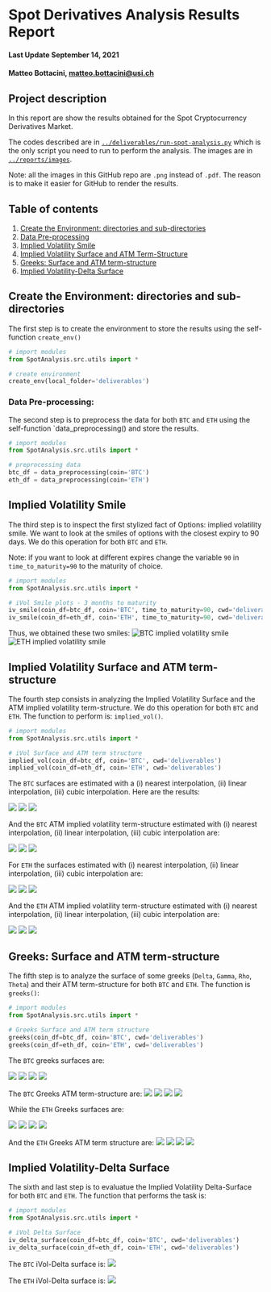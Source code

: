 # Spot Derivatives Analysis Results Report

#### Last Update September 14, 2021 ####
#### Matteo Bottacini, [matteo.bottacini@usi.ch](mailto:matteo.bottacini@usi.ch) ####

## Project description
In this report are show the results obtained for the Spot Cryptocurrency Derivatives Market.

The codes described are in [`../deliverables/run-spot-analysis.py`](../deliverables/run-spot-analysis.py) which is the only script you need to run to perform the analysis. The images are in [`../reports/images`](../reports/images).

Note: all the images in this GitHub repo are `.png` instead of `.pdf`. The reason is to make it easier for GitHub to render the results.

## Table of contents

1. [Create the Environment: directories and sub-directories](#create-the-environment-directories-and-sub-directories)
2. [Data Pre-processing](#data-pre-processing)   
3. [Implied Volatility Smile](#implied-volatility-smile) 
4. [Implied Volatility Surface and ATM Term-Structure](#implied-volatility-surface-and-atm-term-structure)
5. [Greeks: Surface and ATM term-structure](#greeks-surface-and-atm-term-structure)
6. [Implied Volatility-Delta Surface](#implied-volatility-delta-surface)


## Create the Environment: directories and sub-directories
The first step is to create the environment to store the results using the self-function `create_env()`

```python
# import modules
from SpotAnalysis.src.utils import *

# create environment
create_env(local_folder='deliverables')
```

### Data Pre-processing:
The second step is to preprocess the data for both `BTC` and `ETH` using the self-function `data_preprocessing() and store the results.

```python
# import modules
from SpotAnalysis.src.utils import *

# preprocessing data
btc_df = data_preprocessing(coin='BTC')
eth_df = data_preprocessing(coin='ETH')
```

## Implied Volatility Smile
The third step is to inspect the first stylized fact of Options: implied volatility smile. We want to look at the smiles of options with the closest expiry to 90 days.
We do this operation for both `BTC` and `ETH`.

Note: if you want to look at different expires change the variable `90` in `time_to_maturity=90` to the maturity of choice.

```python
# import modules
from SpotAnalysis.src.utils import *

# iVol Smile plots - 3 months to maturity
iv_smile(coin_df=btc_df, coin='BTC', time_to_maturity=90, cwd='deliverables')
iv_smile(coin_df=eth_df, coin='ETH', time_to_maturity=90, cwd='deliverables')
```

Thus, we obtained these two smiles:
![BTC implied volatility smile](../reports/images/BTC/volatility/volatility-smile.png)
![ETH implied volatility smile](../reports/images/ETH/volatility/volatility-smile.png)


## Implied Volatility Surface and ATM term-structure
The fourth step consists in analyzing the Implied Volatility Surface and the ATM implied volatility term-structure.
We do this operation for both `BTC` and `ETH`. The function to perform is: `implied_vol()`.

```python
# import modules
from SpotAnalysis.src.utils import *

# iVol Surface and ATM term structure
implied_vol(coin_df=btc_df, coin='BTC', cwd='deliverables')
implied_vol(coin_df=eth_df, coin='ETH', cwd='deliverables')
```

The `BTC` surfaces are estimated with a (i) nearest interpolation, (ii) linear interpolation, (iii) cubic interpolation.
Here are the results:

![](../reports/images/BTC/volatility/nearest_interpolation/volatility-surface.png)
![](../reports/images/BTC/volatility/linear_interpolation/volatility-surface.png)
![](../reports/images/BTC/volatility/cubic_interpolation/volatility-surface.png)

And the `BTC` ATM implied volatility term-structure estimated with (i) nearest interpolation, (ii) linear interpolation, (iii) cubic interpolation are:

![](../reports/images/BTC/volatility/nearest_interpolation/atm-vol-structure.png)
![](../reports/images/BTC/volatility/linear_interpolation/atm-vol-structure.png)
![](../reports/images/BTC/volatility/cubic_interpolation/atm-vol-structure.png)

For `ETH` the surfaces estimated with (i) nearest interpolation, (ii) linear interpolation, (iii) cubic interpolation are:

![](../reports/images/ETH/volatility/nearest_interpolation/volatility-surface.png)
![](../reports/images/ETH/volatility/linear_interpolation/volatility-surface.png)
![](../reports/images/ETH/volatility/cubic_interpolation/volatility-surface.png)

And the `ETH` ATM implied volatility term-structure estimated with (i) nearest interpolation, (ii) linear interpolation, (iii) cubic interpolation are:

![](../reports/images/ETH/volatility/nearest_interpolation/atm-vol-structure.png)
![](../reports/images/ETH/volatility/linear_interpolation/atm-vol-structure.png)
![](../reports/images/ETH/volatility/cubic_interpolation/atm-vol-structure.png)

## Greeks: Surface and ATM term-structure
The fifth step is to analyze the surface of some greeks (`Delta`, `Gamma`, `Rho`, `Theta`) and their ATM term-structure for both `BTC` and `ETH`.
The function is `greeks()`:

```python
# import modules
from SpotAnalysis.src.utils import *

# Greeks Surface and ATM term structure
greeks(coin_df=btc_df, coin='BTC', cwd='deliverables')
greeks(coin_df=eth_df, coin='ETH', cwd='deliverables')
```

The `BTC` greeks surfaces are:

![](../reports/images/BTC/greeks/surface/Delta-surface.png)
![](../reports/images/BTC/greeks/surface/Gamma-surface.png)
![](../reports/images/BTC/greeks/surface/Rho-surface.png)
![](../reports/images/BTC/greeks/surface/Theta-surface.png)

The `BTC` Greeks ATM term-structure are:
![](../reports/images/BTC/greeks/atm_term_structure/atm-Delta-structure.png)
![](../reports/images/BTC/greeks/atm_term_structure/atm-Gamma-structure.png)
![](../reports/images/BTC/greeks/atm_term_structure/atm-Rho-structure.png)
![](../reports/images/BTC/greeks/atm_term_structure/atm-Theta-structure.png)

While the `ETH` Greeks surfaces are:

![](../reports/images/ETH/greeks/surface/Delta-surface.png)
![](../reports/images/ETH/greeks/surface/Gamma-surface.png)
![](../reports/images/ETH/greeks/surface/Rho-surface.png)
![](../reports/images/ETH/greeks/surface/Theta-surface.png)

And the `ETH` Greeks ATM term structure are:
![](../reports/images/ETH/greeks/atm_term_structure/atm-Delta-structure.png)
![](../reports/images/ETH/greeks/atm_term_structure/atm-Gamma-structure.png)
![](../reports/images/ETH/greeks/atm_term_structure/atm-Rho-structure.png)
![](../reports/images/ETH/greeks/atm_term_structure/atm-Theta-structure.png)

## Implied Volatility-Delta Surface
The sixth and last step is to evaluatue the Implied Volatility Delta-Surface for both `BTC` and `ETH`. The function that performs the task is:

```python
# import modules
from SpotAnalysis.src.utils import *

# iVol Delta Surface
iv_delta_surface(coin_df=btc_df, coin='BTC', cwd='deliverables')
iv_delta_surface(coin_df=eth_df, coin='ETH', cwd='deliverables')
```

The `BTC` iVol-Delta surface is:
![](../reports/images/BTC/volatility/iv-delta-surface.png)

The `ETH` iVol-Delta surface is:
![](../reports/images/ETH/volatility/iv-delta-surface.png)
